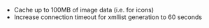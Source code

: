 * Cache up to 100MB of image data (i.e. for icons)
* Increase connection timeout for xmllist generation to 60 seconds